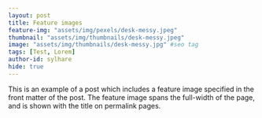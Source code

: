 ```yaml
---
layout: post
title: Feature images
feature-img: "assets/img/pexels/desk-messy.jpeg"
thumbnail: "assets/img/thumbnails/desk-messy.jpeg"
image: "assets/img/thumbnails/desk-messy.jpg" #seo tag
tags: [Test, Lorem]
author-id: sylhare
hide: true
---
```


This is an example of a post which includes a feature image specified in the front matter of the post. The feature image spans the full-width of the page, and is shown with the title on permalink pages.
